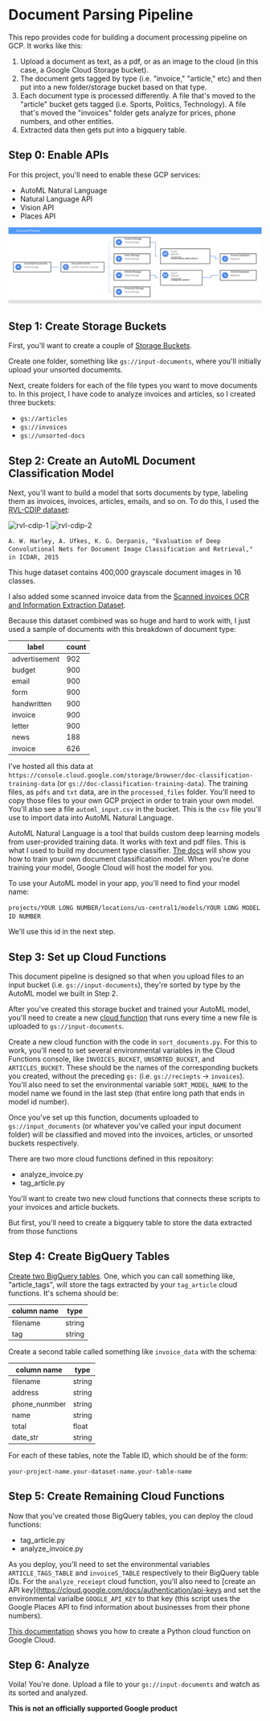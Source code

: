 # Document Parsing Pipeline

This repo provides code for building a document processing pipeline on GCP. It works like this:

1. Upload a document as text, as a pdf, or as an image to the cloud (in this case, a Google Cloud Storage bucket).
2. The document gets tagged by type (i.e. "invoice," "article," etc) and then put into a new folder/storage bucket based on that type.
3. Each document type is processed differently. A file that's moved to the "article" bucket gets tagged (i.e. Sports, Politics, Technology). A file that's moved the "invoices" folder gets analyze for prices, phone numbers, and other entities.
4. Extracted data then gets put into a bigquery table.

## Step 0: Enable APIs

For this project, you'll need to enable these GCP services:
- AutoML Natural Language
- Natural Language API
- Vision API
- Places API

![document pipeline architecture](https://github.com/dalequark/document-pipeline/blob/master/document_pipeline.png)

## Step 1: Create Storage Buckets

First, you'll want to create a couple of [Storage Buckets](https://cloud.google.com/storage/docs/creating-buckets).

Create one folder, something like `gs://input-documents`, where you'll initially upload your unsorted documemts.

Next, create folders for each of the file types you want to move documents to. In this project, I have code to analyze invoices and articles, so I created three buckets:

- `gs://articles`
- `gs://invoices`
- `gs://unsorted-docs`

## Step 2: Create an AutoML Document Classification Model

Next, you'll want to build a model that sorts documents by type, labeling them as invoices, invoices, articles, emails, and so on. To do this, I used the [RVL-CDIP dataset](https://www.cs.cmu.edu/~aharley/rvl-cdip/):

![rvl-cdip-1](https://www.cs.cmu.edu/~aharley/rvl-cdip/images/sample1.png)
![rvl-cdip-2](https://www.cs.cmu.edu/~aharley/rvl-cdip/images/sample2.png)

    A. W. Harley, A. Ufkes, K. G. Derpanis, "Evaluation of Deep Convolutional Nets for Document Image Classification and Retrieval," in ICDAR, 2015

This huge dataset contains 400,000 grayscale document images in 16 classes.

I also added some scanned invoice data from the [Scanned invoices OCR and Information Extraction Dataset](https://rrc.cvc.uab.es/?ch=13).

Because this dataset combined was so huge and hard to work with, I just used a sample of documents with this breakdown of document type:

|label          | count |
|---------------|-------| 
|advertisement  | 902   |
|budget         | 900   |
|email          | 900   |
|form           | 900   |
|handwritten    | 900   |
|invoice        | 900   |
|letter         | 900   |
|news           | 188   |
|invoice        | 626   |

I've hosted all this data at `https://console.cloud.google.com/storage/browser/doc-classification-training-data` (or `gs://doc-classification-training-data`). The training files, as `pdfs` and `txt` data, are in the `processed_files` folder. You'll need to copy those files to your own GCP project in order to train your own model. You'll also see a file `automl_input.csv` in the bucket. This is the `csv` file you'll use to import data into AutoML Natural Language.

AutoML Natural Language is a tool that builds custom deep learning models from user-provided training data. It works with text and pdf files. This is what I used to build my document type classifier. [The docs](https://cloud.google.com/natural-language/automl/docs/beginners-guide) will show you how to train your own document classification model. When you're done training your model, Google Cloud will host the model for you. 

To use your AutoML model in your app, you'll need to find your model name:

`projects/YOUR LONG NUMBER/locations/us-central1/models/YOUR LONG MODEL ID NUMBER`

We'll use this id in the next step.

## Step 3: Set up Cloud Functions

This document pipeline is designed so that when you upload files to an input bucket (i.e. `gs://input-documents`), they're sorted by type by the AutoML model we built in Step 2.

After you've created this storage bucket and trained your AutoML model, you'll need to create a new [cloud function](https://cloud.google.com/functions/docs/quickstart-python) that runs every time a new file is uploaded to `gs://input-documents`.

Create a new cloud function with the code in `sort_documents.py`. For this to work, you'll need to set several environmental variables in the Cloud Functions console, like `INVOICES_BUCKET`, `UNSORTED_BUCKET`, and `ARTICLES_BUCKET`. These should be the names of the corresponding buckets you created, without the preceding `gs:` (i.e. `gs://reciepts` -> `invoices`). You'll also need to set the environmental variable `SORT_MODEL_NAME` to the model name we found in the last step (that entire long path that ends in model id number).

Once you've set up this function, documents uploaded to `gs://input_documents` (or whatever you've called your input document folder) will be classified and moved into the invoices, articles, or unsorted buckets respectively.

There are two more cloud functions defined in this repository:

- analyze_invoice.py
- tag_article.py

You'll want to create two new cloud functions that connects these scripts to your invoices and article buckets.

But first, you'll need to create a bigquery table to store the data extracted from those functions

## Step 4: Create BigQuery Tables

[Create two BigQuery tables](https://cloud.google.com/bigquery/docs/tables). One, which you can call something like, "article_tags", will store the tags extracted by your `tag_article` cloud functions. It's schema should be:

| column name | type |
|-------------|------|
| filename    |string|
| tag         |string|

Create a second table called something like `invoice_data` with the schema:

| column name | type |
|-------------|------|
| filename    |string|
| address     |string|
|phone_nunmber|string|
|name         |string|
|total        |float |
|date_str     |string|

For each of these tables, note the Table ID, which should be of the form:

`your-project-name.your-dataset-name.your-table-name`

## Step 5: Create Remaining Cloud Functions

Now that you've created those BigQuery tables, you can deploy the cloud functions:

- tag_article.py
- analyze_invoice.py

As you deploy, you'll need to set the environmental variables `ARTICLE_TAGS_TABLE` and `invoiceS_TABLE` respectively to their BigQuery table IDs. For the `analyze_receiept` cloud function, you'll also need to [create an API key](https://cloud.google.com/docs/authentication/api-keys and set the environmental varialbe `GOOGLE_API_KEY` to that key (this script uses the Google Places API to find information about businesses from their phone numbers).

[This documentation](https://cloud.google.com/functions/docs/quickstart-python) shows you how to create a Python cloud function on Google Cloud. 

## Step 6: Analyze

Voila! You're done. Upload a file to your `gs://input-documents` and watch as its sorted and analyzed.

**This is not an officially supported Google product**
